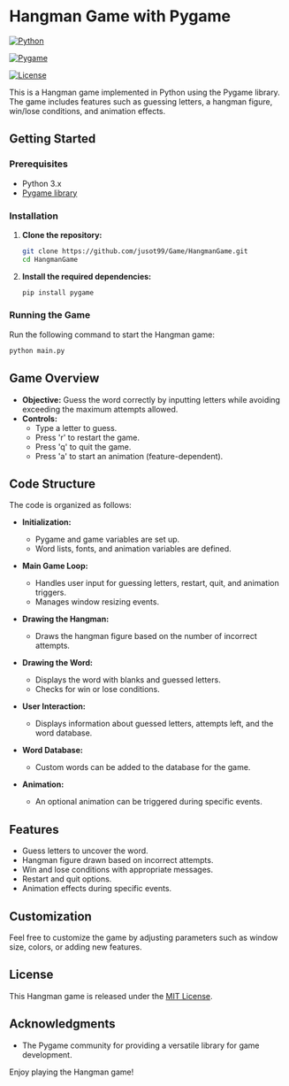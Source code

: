 # Hangman Game with Pygame

[![Python](https://img.shields.io/badge/Python-3.x-blue.svg)](https://www.python.org/)

[![Pygame](https://img.shields.io/badge/Pygame-Library-green.svg)](https://www.pygame.org/)

[![License](https://img.shields.io/badge/License-MIT-yellow.svg)](LICENSE)

This is a Hangman game implemented in Python using the Pygame library. The game includes features such as guessing letters, a hangman figure, win/lose conditions, and animation effects.

## Getting Started

### Prerequisites

- Python 3.x
- [Pygame library](https://www.pygame.org/)

### Installation

1. **Clone the repository:**

   ```bash
   git clone https://github.com/jusot99/Game/HangmanGame.git
   cd HangmanGame
   ```

2. **Install the required dependencies:**

   ```bash
   pip install pygame
   ```

### Running the Game

Run the following command to start the Hangman game:

```bash
python main.py
```

## Game Overview

- **Objective:** Guess the word correctly by inputting letters while avoiding exceeding the maximum attempts allowed.
- **Controls:**
  - Type a letter to guess.
  - Press 'r' to restart the game.
  - Press 'q' to quit the game.
  - Press 'a' to start an animation (feature-dependent).

## Code Structure

The code is organized as follows:

- **Initialization:**
  - Pygame and game variables are set up.
  - Word lists, fonts, and animation variables are defined.

- **Main Game Loop:**
  - Handles user input for guessing letters, restart, quit, and animation triggers.
  - Manages window resizing events.

- **Drawing the Hangman:**
  - Draws the hangman figure based on the number of incorrect attempts.

- **Drawing the Word:**
  - Displays the word with blanks and guessed letters.
  - Checks for win or lose conditions.

- **User Interaction:**
  - Displays information about guessed letters, attempts left, and the word database.

- **Word Database:**
  - Custom words can be added to the database for the game.

- **Animation:**
  - An optional animation can be triggered during specific events.

## Features

- Guess letters to uncover the word.
- Hangman figure drawn based on incorrect attempts.
- Win and lose conditions with appropriate messages.
- Restart and quit options.
- Animation effects during specific events.

## Customization

Feel free to customize the game by adjusting parameters such as window size, colors, or adding new features.

## License

This Hangman game is released under the [MIT License](LICENSE).

## Acknowledgments

- The Pygame community for providing a versatile library for game development.

Enjoy playing the Hangman game!
